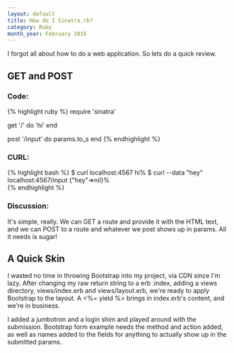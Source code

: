 ```yaml
---
layout: default
title: How do I Sinatra.rb?
category: Ruby
month_year: February 2015
---
```


I forgot all about how to do a web application. So lets do a quick review.

## GET and POST
### Code:
{% highlight ruby %}
require 'sinatra'

get '/' do
  'hi'
end

post '/input' do
  params.to_s
end
{% endhighlight %}

### CURL:
{% highlight bash %}
$ curl localhost:4567
hi%
$ curl --data "hey" localhost:4567/input
{"hey"=>nil}%  
{% endhighlight %}

### Discussion:
It's simple, really. We can GET a route and provide it with the HTML text, and we can POST to a route and whatever we post shows up in params. All it needs is sugar!

## A Quick Skin
I wasted no time in throwing Bootstrap into my project, via CDN since I'm lazy. After changing my raw return string to a erb :index, adding a views directory, views/index.erb and views/layout.erb, we're ready to apply Bootstrap to the layout. A <%= yield %> brings in index.erb's content, and we're in business.

I added a jumbotron and a login shim and played around with the submission. Bootstrap form example needs the method and action added, as well as names added to the fields for anything to actually show up in the submitted params.
